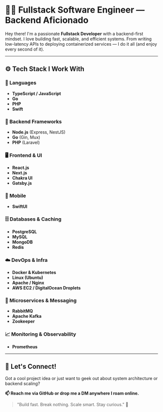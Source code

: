 # 👨‍💻 Fullstack Software Engineer — Backend Aficionado

Hey there! I'm a passionate **Fullstack Developer** with a backend-first mindset. I love building fast, scalable, and efficient systems. From writing low-latency APIs to deploying containerized services — I do it all (and enjoy every second of it).

---

## ⚙️ Tech Stack I Work With

### 🧠 Languages
- **TypeScript / JavaScript**
- **Go**
- **PHP**
- **Swift**

### 🔧 Backend Frameworks
- **Node.js** (Express, NestJS)
- **Go** (Gin, Mux)
- **PHP** (Laravel)

### 🖥️ Frontend & UI
- **React.js**
- **Next.js**
- **Chakra UI**
- **Gatsby.js**

### 📱 Mobile
- **SwiftUI**

### 🗄️ Databases & Caching
- **PostgreSQL**
- **MySQL**
- **MongoDB**
- **Redis**

### ☁️ DevOps & Infra
- **Docker & Kubernetes**
- **Linux (Ubuntu)**
- **Apache / Nginx**
- **AWS EC2 / DigitalOcean Droplets**

### 🧩 Microservices & Messaging
- **RabbitMQ**
- **Apache Kafka**
- **Zookeeper**

### 📈 Monitoring & Observability
- **Prometheus**

---

## 🤝 Let's Connect!

Got a cool project idea or just want to geek out about system architecture or backend scaling?

**📫 Reach me via GitHub or drop me a DM anywhere I roam online.**

> "Build fast. Break nothing. Scale smart. Stay curious." 🚀
